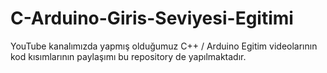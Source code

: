 # C-Arduino-Giris-Seviyesi-Egitimi
YouTube kanalımızda yapmış olduğumuz C++ / Arduino Egitim videolarının kod kısımlarının paylaşımı bu repository de yapılmaktadır.
